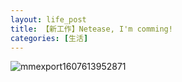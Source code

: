 ```yaml
---
layout: life_post
title: 【新工作】Netease, I'm comming!
categories: [生活]
---
```


![mmexport1607613952871](https://cdn.jsdelivr.net/gh/petterobam/picture-bucket@main/vs-code/upload/imgs/mmexport1607613952871.jpg)